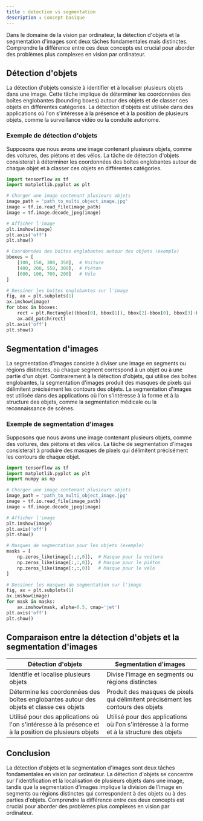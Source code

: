 ```yaml
---
title : detection vs segmentation
description : Concept basique
---
```


Dans le domaine de la vision par ordinateur, la détection d'objets et la segmentation d'images sont deux tâches fondamentales mais distinctes. Comprendre la différence entre ces deux concepts est crucial pour aborder des problèmes plus complexes en vision par ordinateur.

## Détection d'objets

La détection d'objets consiste à identifier et à localiser plusieurs objets dans une image. Cette tâche implique de déterminer les coordonnées des boîtes englobantes (bounding boxes) autour des objets et de classer ces objets en différentes catégories. La détection d'objets est utilisée dans des applications où l'on s'intéresse à la présence et à la position de plusieurs objets, comme la surveillance vidéo ou la conduite autonome.

### Exemple de détection d'objets

Supposons que nous avons une image contenant plusieurs objets, comme des voitures, des piétons et des vélos. La tâche de détection d'objets consisterait à déterminer les coordonnées des boîtes englobantes autour de chaque objet et à classer ces objets en différentes catégories.

```python
import tensorflow as tf
import matplotlib.pyplot as plt

# Charger une image contenant plusieurs objets
image_path = 'path_to_multi_object_image.jpg'
image = tf.io.read_file(image_path)
image = tf.image.decode_jpeg(image)

# Afficher l'image
plt.imshow(image)
plt.axis('off')
plt.show()

# Coordonnées des boîtes englobantes autour des objets (exemple)
bboxes = [
    [100, 150, 300, 350],  # Voiture
    [400, 200, 550, 300],  # Piéton
    [600, 100, 700, 200]   # Vélo
]

# Dessiner les boîtes englobantes sur l'image
fig, ax = plt.subplots(1)
ax.imshow(image)
for bbox in bboxes:
    rect = plt.Rectangle((bbox[0], bbox[1]), bbox[2]-bbox[0], bbox[3]-bbox[1], linewidth=2, edgecolor='r', facecolor='none')
    ax.add_patch(rect)
plt.axis('off')
plt.show()

```

## Segmentation d'images

La segmentation d'images consiste à diviser une image en segments ou régions distinctes, où chaque segment correspond à un objet ou à une partie d'un objet. Contrairement à la détection d'objets, qui utilise des boîtes englobantes, la segmentation d'images produit des masques de pixels qui délimitent précisément les contours des objets. La segmentation d'images est utilisée dans des applications où l'on s'intéresse à la forme et à la structure des objets, comme la segmentation médicale ou la reconnaissance de scènes.

### Exemple de segmentation d'images

Supposons que nous avons une image contenant plusieurs objets, comme des voitures, des piétons et des vélos. La tâche de segmentation d'images consisterait à produire des masques de pixels qui délimitent précisément les contours de chaque objet.

```python
import tensorflow as tf
import matplotlib.pyplot as plt
import numpy as np

# Charger une image contenant plusieurs objets
image_path = 'path_to_multi_object_image.jpg'
image = tf.io.read_file(image_path)
image = tf.image.decode_jpeg(image)

# Afficher l'image
plt.imshow(image)
plt.axis('off')
plt.show()

# Masques de segmentation pour les objets (exemple)
masks = [
    np.zeros_like(image[:,:,0]),  # Masque pour la voiture
    np.zeros_like(image[:,:,0]),  # Masque pour le piéton
    np.zeros_like(image[:,:,0])   # Masque pour le vélo
]

# Dessiner les masques de segmentation sur l'image
fig, ax = plt.subplots(1)
ax.imshow(image)
for mask in masks:
    ax.imshow(mask, alpha=0.5, cmap='jet')
plt.axis('off')
plt.show()

```

## Comparaison entre la détection d'objets et la segmentation d'images

| Détection d'objets | Segmentation d'images |
| --- | --- |
| Identifie et localise plusieurs objets | Divise l'image en segments ou régions distinctes |
| Détermine les coordonnées des boîtes englobantes autour des objets et classe ces objets | Produit des masques de pixels qui délimitent précisément les contours des objets |
| Utilisé pour des applications où l'on s'intéresse à la présence et à la position de plusieurs objets | Utilisé pour des applications où l'on s'intéresse à la forme et à la structure des objets |

## Conclusion

La détection d'objets et la segmentation d'images sont deux tâches fondamentales en vision par ordinateur. La détection d'objets se concentre sur l'identification et la localisation de plusieurs objets dans une image, tandis que la segmentation d'images implique la division de l'image en segments ou régions distinctes qui correspondent à des objets ou à des parties d'objets. Comprendre la différence entre ces deux concepts est crucial pour aborder des problèmes plus complexes en vision par ordinateur.
